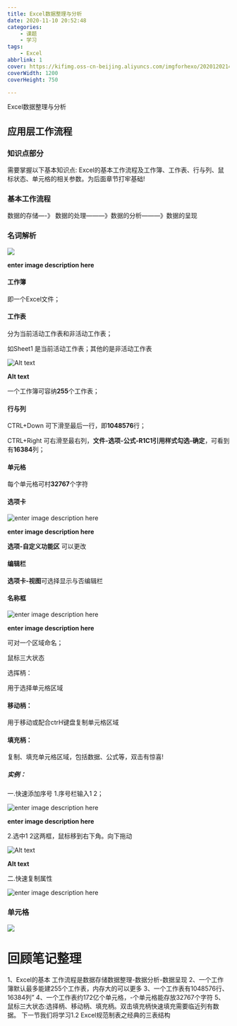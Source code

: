 ```yaml
---
title: Excel数据整理与分析
date: 2020-11-10 20:52:48
categories: 
    - 课题
    - 学习
tags: 
    - Excel
abbrlink: 1
cover: https://kifimg.oss-cn-beijing.aliyuncs.com/imgforhexo/20201202142708.jpg
coverWidth: 1200
coverHeight: 750

---
```




Excel数据整理与分析

<!--more-->

## 应用层工作流程

### 知识点部分

需要掌握以下基本知识点:
Excel的基本工作流程及工作簿、工作表、行与列、鼠标状态、单元格的相关参数。为后面章节打牢基础!

### 基本工作流程

数据的存储—-》 数据的处理———》数据的分析———》数据的呈现

### 名词解析



![](https://gitee.com/wkkif/PicGoimg/raw/master/img/20201114104845.png)

**enter image description here**



#### 工作簿

即一个Excel文件；

#### 工作表

分为当前活动工作表和非活动工作表；

如Sheet1 是当前活动工作表；其他的是非活动工作表



![Alt text](https://gitee.com/wkkif/PicGoimg/raw/master/img/20201114104859.png)

**Alt text**



一个工作簿可容纳**255**个工作表；

#### 行与列

CTRL+Down 可下滑至最后一行，即**1048576**行；

CTRL+Right 可右滑至最右列，**文件-选项-公式-R1C1引用样式勾选-确定**，可看到有**16384**列；

#### 单元格

每个单元格可村**32767**个字符

#### 选项卡



![enter image description here](https://gitee.com/wkkif/PicGoimg/raw/master/img/20201114104904.png)

**enter image description here**



**选项-自定义功能区** 可以更改

#### 编辑栏

**选项卡-视图**可选择显示与否编辑栏

#### 名称框



![enter image description here](https://gitee.com/wkkif/PicGoimg/raw/master/img/20201114104907.png)

**enter image description here**



可对一个区域命名；

鼠标三大状态

选挥柄：

用于选择单元格区域

#### 移动柄：

用于移动或配合ctrH键盘复制单元格区域

#### 填充柄：

复制、填充单元格区域，包括数据、公式等，双击有惊喜!

##### 实例：

一.快速添加序号
1.序号栏输入1 2；

![enter image description here](https://gitee.com/wkkif/PicGoimg/raw/master/img/20201114104913.png)

**enter image description here**


2.选中1 2这两框，鼠标移到右下角。向下拖动





![Alt text](https://gitee.com/wkkif/PicGoimg/raw/master/img/20201114104919.gif)

**Alt text**



二.快速复制属性

![enter image description here](https://gitee.com/wkkif/PicGoimg/raw/master/img/20201114104928.gif)





### 单元格



![](https://gitee.com/wkkif/PicGoimg/raw/master/img/20201114232453.png)





# 回顾笔记整理

1、Excel的基本 工作流程是数据存储数据整理-数据分析-数据呈现
2、一个工作簿默认最多能建255个工作表，内存大的可以更多
3、一个工作表有1048576行、16384列”
4、一个工作表约172亿个单元格，-个单元格能存放32767个字符
5、鼠标三大状态:选择柄、移动柄、填充柄。双击填充柄快速填充需要临近列有数据。
下一节我们将学习1.2 Excel规范制表之经典的三表结构